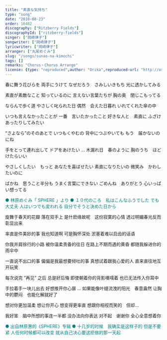 ```yaml
---
title: "素直な気持ち"
type: "song"
date: "2010-08-23"
order: 10402
discography: ["Ritzberry Fields"]
discographyId: ["ritzberry-fields"]
singer: ["岡崎律子"]
songwriter: ["岡崎律子"]
lyricwriter: ["岡崎律子"]
arranger: ["丸尾めぐみ"]
slug: "/songs/sunao-na-kimochi"
tags: []
remarks: "Chorus・Chorus Arrange"
license: {type: "reproduced",author: "Orika",reproduced-url: "http://orikamushi.myweb.hinet.net/",reproduced-website: "織歌蟲網站"}
---
```


春に舞う花びらを
両手にうけて
なぜだろう　さみしいきもち
光に透かしてみる 

素直が素敵なこと
知っているのに
言えない言葉たちが
胸の奥　閉じこもってる 

ならんで歩く道
やさしく叱られた日
偶然　会えた日暮れ
いれてくれた傘の中 

いつも言えなかったことが
一番　言いたかったこと
好きな人と　素直に
ふざけあったりしてみたい 

“さよなら”のそのあとで
いつもくやむの
背中につぶやいても
もう　届かないのにね 

手をとって連れ出して
ドアをあけたい …
木漏れ日　春のように
胸のうち　ほどけたらいい 

やさしくしたい　もっと
あなたを喜ばせたい
素直になりたいの
微笑み　かわしたいのに 

ばかね　思うこと半分も
うまく言葉にできない
ごめんね　ありがとう
心いっぱい想ってる

<span style="color: #008080;">● 林原めぐみ「 SPHERE 」より ● １０代のころ　私はこんなふうでした でも大丈夫 人はいつでも変われる 自分でそうと決めた日から</span>

<!-- 翻译 -->

旋舞于春天的花瓣
落在双手上
是什麽缘故呢　这份寂寞的心情
透过明媚春光反而彰显出来 

率直是件美妙的事
我也知道啊
可是胸怀深处
淤塞着难以启齿的话语 

你我并肩徐行的小路
被你温柔责备的往日
在路上不期而遇的黄昏
都随我躲进你的雨伞中 

一直说不出口的事
偏偏是我最想要倾吐的事
真想试着跟我心爱的人
直来直往地互开玩笑 

每次说完 ”再见” 之后
总是好后悔
即使朝着你的背影嗫嚅着
也已无法传入你耳中 

手拉着手一块儿出去
好想推开你心扉 …
如果能像叶缝流洩的阳光　春意盎然
让胸中的鬱闷　也能化解就好了 

想对你更加温柔
想让你开心
想变得更率直
想跟你相视而笑的　但却... 

我好笨　脑中所想的事连一半都
没办法向你表达
对不起　谢谢你
全心全意想着你

<span style="color: #008080;">● 出自林原惠的《SPHERE》专辑 ● 十几岁的时候　我确实是这样子的 但是不要紧 人任何时候都可以改变 就从自己决心要这麽做的那一天起</span>
